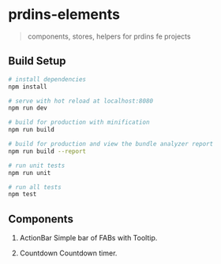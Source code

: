 # prdins-elements

> components, stores, helpers for prdins fe projects

## Build Setup

``` bash
# install dependencies
npm install

# serve with hot reload at localhost:8080
npm run dev

# build for production with minification
npm run build

# build for production and view the bundle analyzer report
npm run build --report

# run unit tests
npm run unit

# run all tests
npm test
```

## Components

1. ActionBar
  Simple bar of FABs with Tooltip.

2. Countdown
  Countdown timer.
